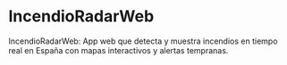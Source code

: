# IncendioRadarWeb
IncendioRadarWeb: App web que detecta y muestra incendios en tiempo real en España con mapas interactivos y alertas tempranas.
